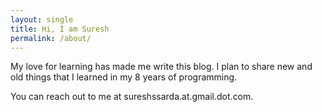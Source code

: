 ```yaml
---
layout: single
title: Hi, I am Suresh
permalink: /about/
---
```

My love for learning has made me write this blog. I plan to share new and old things that I learned in my 8 years of programming.

You can reach out to me at sureshssarda.at.gmail.dot.com.